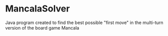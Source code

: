 # MancalaSolver
Java program created to find the best possible "first move" in the multi-turn version of the board game Mancala

